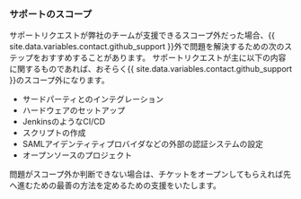 
### サポートのスコープ

サポートリクエストが弊社のチームが支援できるスコープ外だった場合、{{ site.data.variables.contact.github_support }}外で問題を解決するための次のステップをおすすめすることがあります。 サポートリクエストが主に以下の内容に関するものであれば、おそらく{{ site.data.variables.contact.github_support }}のスコープ外になります。
- サードパーティとのインテグレーション
- ハードウェアのセットアップ
- JenkinsのようなCI/CD
- スクリプトの作成
- SAMLアイデンティティプロバイダなどの外部の認証システムの設定
- オープンソースのプロジェクト

問題がスコープ外か判断できない場合は、チケットをオープンしてもらえれば先へ進むための最善の方法を定めるための支援をいたします。
